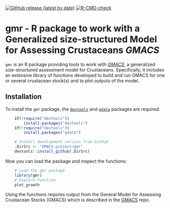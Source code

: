 <!-- badges: start -->

[![GitHub release (latest by
date)](https://img.shields.io/github/release/GMACS-project/gmr)](https://github.com/GMACS-project/gmr/releases)
[![R-CMD-check](https://github.com/GMACS-project/gmr/workflows/R-CMD-check/badge.svg)](https://github.com/GMACS-project/gmr/actions)
<!-- badges: end -->

<!-- README.md is generated from README.Rmd. Please edit that file -->

# gmr - R package to work with a Generalized size-structured Model for Assessing Crustaceans ***GMACS***

`gmr` is an R package providing tools to work with
*[GMACS](https://github.com/GMACS-project/GMACS_Assessment_code/tree/main/GMACS_versions/Latest_Version)*,
a generalized size-structured assessment model for Crustaceans.
Specifically, it includes an extensive library of functions developed to
build and run GMACS for one or several crustacean stock(s) and to plot
outputs of the model.

## Installation

To install the `gmr` package, the
[`devtools`](https://cran.r-project.org/web/packages/devtools/index.html)
and [`gdata`](https://cran.r-project.org/web/packages/gdata/index.html)
packages are required.

``` r
    if(!require("devtools"))
        install.packages("devtools")
    if(!require("devtools"))
        install.packages("gdata")

    # Install development version from Github
    .DirSrc <- "GMACS-project/gmr"
    devtools::install_github(.DirSrc)
```

Now you can load the package and inspect the functions:

``` r
    # Load the gmr package
    library(gmr)
    # Explore function
    plot_growth
```

Using the functions requires output from the General Model for Assessing
Crustacean Stocks (GMACS) which is described in the
[GMACS](https://github.com/GMACS-project/GMACS_Assessment_code/)
repo.
